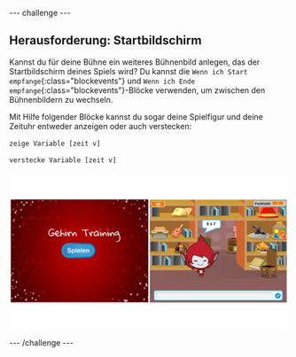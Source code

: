 \--- challenge \---

## Herausforderung: Startbildschirm

Kannst du für deine Bühne ein weiteres Bühnenbild anlegen, das der Startbildschirm deines Spiels wird? Du kannst die `Wenn ich Start empfange`{:class="blockevents"} und `Wenn ich Ende empfange`{:class="blockevents"}-Blöcke verwenden, um zwischen den Bühnenbildern zu wechseln.

Mit Hilfe folgender Blöcke kannst du sogar deine Spielfigur und deine Zeituhr entweder anzeigen oder auch verstecken:

```blocks
zeige Variable [zeit v]
```

```blocks
verstecke Variable [zeit v]
```

![screenshot](images/brain-startscreen.png)

\--- /challenge \---